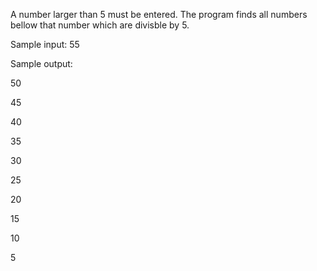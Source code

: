 A number larger than 5 must be entered. The program finds all numbers bellow that number which are divisble by 5.

Sample input: 55

Sample output: 

50

45

40

35

30

25

20

15

10

5
